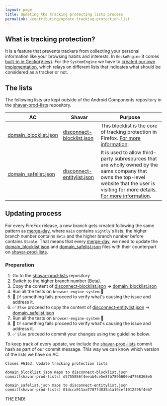 ```yaml
---
layout: page
title: Updating the tracking protecting lists process
permalink: /contributing/update-tracking-protection-list
---
```


## What is tracking protection?

It is a feature that prevents trackers from collecting your personal information like your browsing habits and interests. In `GeckoEngine` it comes [built-in in Gecko(View)](https://mozilla.github.io/geckoview/javadoc/mozilla-central/org/mozilla/geckoview/ContentBlockingController.ContentBlockingException.html). For the `SystemEngine` we have to [created our own implementation](https://github.com/vladikoff/android-components/blob/main/components/browser/engine-system/src/main/java/mozilla/components/browser/engine/system/matcher/UrlMatcher.kt),
which relays on different lists that indicates what should be considered as a tracker or not.

## The lists

The following lists are kept outside of the Android Components repository in the [shavar-prod-lists](https://github.com/mozilla-services/shavar-prod-lists) repository.


| AC                    | Shavar                     | Purpose                                                                                                                                                                                                |
|-----------------------|----------------------------|--------------------------------------------------------------------------------------------------------------------------------------------------------------------------------------------------------|
| [domain_blocklist.json][1] | [disconnect-blocklist.json][2]  | This blocklist is the core of tracking protection in Firefox. [For more information][3].                                                                                                     |
| [domain_safelist.json][4]  | [disconnect-entitylist.json][5] | It is used to allow third-party subresources that are wholly owned by the same company that owns the top-level website that the user is visiting for more details. [For more information][6].|



## Updating process

For every FireFox release, a new branch gets created following the same pattern as [merge-day](https://mozac.org/contributing/merge-day),
where `main` contains `nightly`'s lists, the higher branch number contains `Beta` and the higher branch number before contains `Stable`.
That means that every [merge-day](https://mozac.org/contributing/merge-day), we need to update the [domain_blocklist.json][1] and [domain_safelist.json][4] files with their counterpart on [shavar-prod-lists](https://github.com/mozilla-services/shavar-prod-lists).

### Preparation
1. Go to the [shavar-prod-lists](https://github.com/mozilla-services/shavar-prod-lists) repository
2. Switch to the higher branch number (Beta).
3. Copy the content of [disconnect-blocklist.json][2] -> [domain_blocklist.json][1]
4. Run all the tests on `browser-engine-system` 🤞
5. 🔴 `If` something fails proceed to verify what's causing the issue and address it.
6. ✅ `Else` proceed to copy the content of [disconnect-entitylist.json][5] -> [domain_safelist.json][4]
7. Run all the tests on `browser-engine-system` 🤞
8. 🔴 `If` something fails proceed to verify what's causing the issue and address it.
9. ✅ `Else` proceed to commit your changes using the guideline below.

To keep track of every update, we include the [shavar-prod-lists](https://github.com/mozilla-services/shavar-prod-lists) commit hash as part of our commit message.
This way we can know which version of the lists we have on AC.

```
Closes #6163: Update tracking protection lists

domain_blocklist.json maps to disconnect-blocklist.json
commit(shavar-prod-lists) d5755856f4eeab4ce5e8fb7896600ed7768368e5

domain_safelist.json maps to disconnect-entitylist.json
commit(shavar-prod-lists) 01dcca911aa7787fd835a1a19cef1012296f4eb7
```

THE END!

[1]: https://github.com/mozilla-mobile/android-components/blob/main/components/browser/engine-system/src/main/res/raw/domain_blocklist.json
[2]: https://github.com/mozilla-services/shavar-prod-lists/blob/master/disconnect-blocklist.json
[3]: https://github.com/mozilla-services/shavar-prod-lists/blob/master/README.md#disconnect-blocklist.json
[4]: https://github.com/mozilla-mobile/android-components/blob/main/components/browser/engine-system/src/main/res/raw/domain_safelist.json
[5]: https://github.com/mozilla-services/shavar-prod-lists/blob/master/disconnect-entitylist.json
[6]: https://github.com/mozilla-services/shavar-prod-lists/blob/master/README.md#disconnect-entitylistjson

